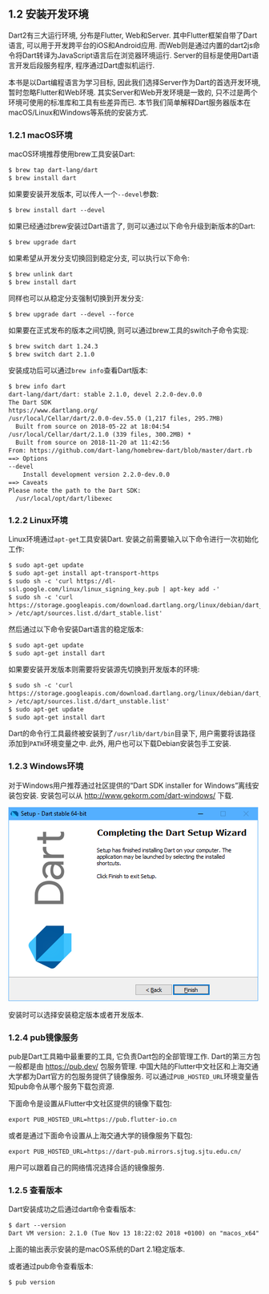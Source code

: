 ## 1.2 安装开发环境

Dart2有三大运行环境, 分布是Flutter, Web和Server. 其中Flutter框架自带了Dart语言, 可以用于开发跨平台的iOS和Android应用. 而Web则是通过内置的dart2js命令将Dart转译为JavaScript语言后在浏览器环境运行. Server的目标是使用Dart语言开发后段服务程序, 程序通过Dart虚拟机运行.

本书是以Dart编程语言为学习目标, 因此我们选择Server作为Dart的首选开发环境, 暂时忽略Flutter和Web环境. 其实Server和Web开发环境是一致的, 只不过是两个环境可使用的标准库和工具有些差异而已. 本节我们简单解释Dart服务器版本在macOS/Linux和Windows等系统的安装方式.

### 1.2.1 macOS环境

macOS环境推荐使用brew工具安装Dart:

```
$ brew tap dart-lang/dart
$ brew install dart
```

如果要安装开发版本, 可以传人一个`--devel`参数:

```
$ brew install dart --devel
```

如果已经通过brew安装过Dart语言了, 则可以通过以下命令升级到新版本的Dart:

```
$ brew upgrade dart
```

如果希望从开发分支切换回到稳定分支, 可以执行以下命令:

```
$ brew unlink dart
$ brew install dart
```

同样也可以从稳定分支强制切换到开发分支:

```
$ brew upgrade dart --devel --force
```

如果要在正式发布的版本之间切换, 则可以通过brew工具的switch子命令实现:

```
$ brew switch dart 1.24.3
$ brew switch dart 2.1.0
```

安装成功后可以通过`brew info`查看Dart版本:
```
$ brew info dart
dart-lang/dart/dart: stable 2.1.0, devel 2.2.0-dev.0.0
The Dart SDK
https://www.dartlang.org/
/usr/local/Cellar/dart/2.0.0-dev.55.0 (1,217 files, 295.7MB)
  Built from source on 2018-05-22 at 18:04:54
/usr/local/Cellar/dart/2.1.0 (339 files, 300.2MB) *
  Built from source on 2018-11-20 at 11:42:56
From: https://github.com/dart-lang/homebrew-dart/blob/master/dart.rb
==> Options
--devel
	Install development version 2.2.0-dev.0.0
==> Caveats
Please note the path to the Dart SDK:
  /usr/local/opt/dart/libexec
```


### 1.2.2 Linux环境

Linux环境通过`apt-get`工具安装Dart. 安装之前需要输入以下命令进行一次初始化工作:

```
$ sudo apt-get update
$ sudo apt-get install apt-transport-https
$ sudo sh -c 'curl https://dl-ssl.google.com/linux/linux_signing_key.pub | apt-key add -'
$ sudo sh -c 'curl https://storage.googleapis.com/download.dartlang.org/linux/debian/dart_stable.list > /etc/apt/sources.list.d/dart_stable.list'
```

然后通过以下命令安装Dart语言的稳定版本:

```
$ sudo apt-get update
$ sudo apt-get install dart
```

如果要安装开发版本则需要将安装源先切换到开发版本的环境:

```
$ sudo sh -c 'curl https://storage.googleapis.com/download.dartlang.org/linux/debian/dart_unstable.list > /etc/apt/sources.list.d/dart_unstable.list'
$ sudo apt-get update
$ sudo apt-get install dart
```

Dart的命令行工具最终被安装到了`/usr/lib/dart/bin`目录下, 用户需要将该路径添加到`PATH`环境变量之中. 此外, 用户也可以下载Debian安装包手工安装.

### 1.2.3 Windows环境

对于Windows用户推荐通过社区提供的“Dart SDK installer for Windows”离线安装包安装. 安装包可以从 http://www.gekorm.com/dart-windows/ 下载.

![](./images/installer-screenshot-no.png)

安装时可以选择安装稳定版本或者开发版本.

### 1.2.4 pub镜像服务

pub是Dart工具箱中最重要的工具, 它负责Dart包的全部管理工作. Dart的第三方包一般都是由 https://pub.dev/ 包服务管理. 中国大陆的Flutter中文社区和上海交通大学都为Dart官方的包服务提供了镜像服务. 可以通过`PUB_HOSTED_URL`环境变量告知pub命令从哪个服务下载包资源.

下面命令是设置从Flutter中文社区提供的镜像下载包:

```
export PUB_HOSTED_URL=https://pub.flutter-io.cn
```

或者是通过下面命令设置从上海交通大学的镜像服务下载包:

```
export PUB_HOSTED_URL=https://dart-pub.mirrors.sjtug.sjtu.edu.cn/
```

用户可以跟着自己的网络情况选择合适的镜像服务.

### 1.2.5 查看版本

Dart安装成功之后通过dart命令查看版本:

```
$ dart --version
Dart VM version: 2.1.0 (Tue Nov 13 18:22:02 2018 +0100) on "macos_x64"
```

上面的输出表示安装的是macOS系统的Dart 2.1稳定版本.

或者通过pub命令查看版本:

```
$ pub version
```
